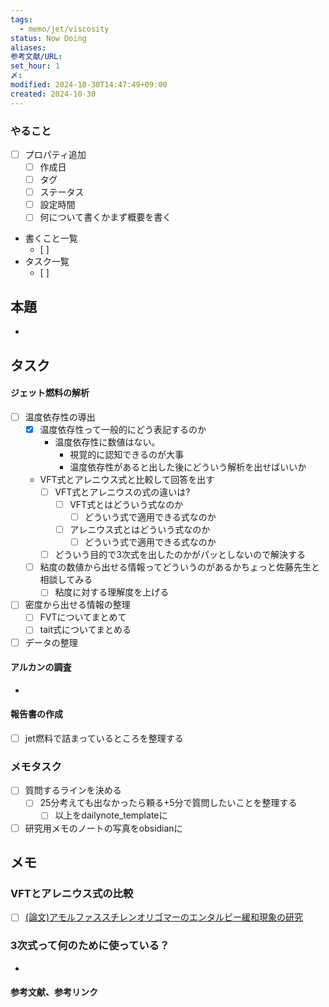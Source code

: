 ```yaml
---
tags:
  - memo/jet/viscosity
status: Now Doing
aliases: 
参考文献/URL: 
set_hour: 1
〆: 
modified: 2024-10-30T14:47:49+09:00
created: 2024-10-30
---
```


### やること
- [ ] プロパティ追加
	- [ ] 作成日
	- [ ] タグ
	- [ ] ステータス
	- [ ] 設定時間
	- [ ] 何について書くかまず概要を書く
- 書くこと一覧
	- [ ] 
- タスク一覧
	- [ ] 
## 本題
- 
## タスク
#### ジェット燃料の解析
- [ ] 温度依存性の導出
	- [x] 温度依存性って一般的にどう表記するのか
		- 温度依存性に数値はない。
			- 視覚的に認知できるのが大事
			- 温度依存性があると出した後にどういう解析を出せばいいか
	- VFT式とアレニウス式と比較して回答を出す
		- [ ] VFT式とアレニウスの式の違いは?
			- [ ] VFT式とはどういう式なのか
				- [ ] どういう式で適用できる式なのか
			- [ ] アレニウス式とはどういう式なのか
				- [ ] どういう式で適用できる式なのか
		- [ ] どういう目的で3次式を出したのかがパッとしないので解決する
	- [ ] 粘度の数値から出せる情報ってどういうのがあるかちょっと佐藤先生と相談してみる
		- [ ] 粘度に対する理解度を上げる
- [ ] 密度から出せる情報の整理
	- [ ] FVTについてまとめて
	- [ ] tait式についてまとめる
- [ ] データの整理
#### アルカンの調査
- 
#### 報告書の作成
- [ ] jet燃料で詰まっているところを整理する



### メモタスク
- [ ] 質問するラインを決める
	- [ ] 25分考えても出なかったら頼る+5分で質問したいことを整理する
		- [ ] 以上をdailynote_templateに
- [ ] 研究用メモのノートの写真をobsidianに

## メモ
### VFTとアレニウス式の比較
- [ ] [(論文)アモルファススチレンオリゴマーのエンタルピー緩和現象の研究](file:///C:/Users/sg_sa/OneDrive%20-%20東北工業大学/PDF_Sync/PDFごった煮/勉強用/アモルファススチレンオリゴマーのエンタルピー緩和現象の研究.pdf)
### 3次式って何のために使っている？
- 

#### 参考文献、参考リンク